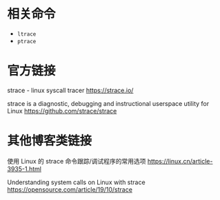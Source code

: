 
# 相关命令

- `ltrace`
- `ptrace`

# 官方链接

strace - linux syscall tracer https://strace.io/

strace is a diagnostic, debugging and instructional userspace utility for Linux https://github.com/strace/strace

# 其他博客类链接

使用 Linux 的 strace 命令跟踪/调试程序的常用选项 https://linux.cn/article-3935-1.html

Understanding system calls on Linux with strace https://opensource.com/article/19/10/strace

